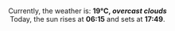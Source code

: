 <p  align="center"><br/>Currently, the weather is: <b> 19°C, <i>overcast clouds</i></b></br>Today, the sun rises at <b>06:15</b> and sets at <b>17:49</b>.</p>
